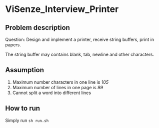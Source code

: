 # ViSenze_Interview_Printer

## Problem description

Question: Design and implement a printer, receive string buffers, print in papers.

The string buffer may contains blank, tab, newline and other characters.

## Assumption

1. Maximum number characters in one line is *105*
2. Maximum number of lines in one page is *99*
3. Cannot split a word into different lines

## How to run

Simply run `sh run.sh`








